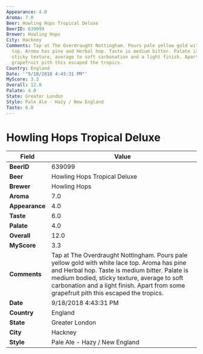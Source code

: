 ```yaml
---
Appearance: 4.0
Aroma: 7.0
Beer: Howling Hops Tropical Deluxe
BeerID: 639099
Brewer: Howling Hops
City: Hackney
Comments: Tap at The Overdraught Nottingham. Pours pale yellow gold with white lace
  top. Aroma has pine and Herbal hop. Taste is medium bitter. Palate is medium bodied,
  sticky texture, average to soft carbonation and a light finish. Apart from some
  grapefruit pith this escaped the tropics.
Country: England
Date: '"9/18/2018 4:43:31 PM"'
MyScore: 3.3
Overall: 12.0
Palate: 4.0
State: Greater London
Style: Pale Ale - Hazy / New England
Taste: 6.0
---
```


# Howling Hops Tropical Deluxe

| Field         | Value |
|---------------|-------|
| **BeerID** | 639099 |
| **Beer** | Howling Hops Tropical Deluxe |
| **Brewer** | Howling Hops |
| **Aroma** | 7.0 |
| **Appearance** | 4.0 |
| **Taste** | 6.0 |
| **Palate** | 4.0 |
| **Overall** | 12.0 |
| **MyScore** | 3.3 |
| **Comments** | Tap at The Overdraught Nottingham. Pours pale yellow gold with white lace top. Aroma has pine and Herbal hop. Taste is medium bitter. Palate is medium bodied, sticky texture, average to soft carbonation and a light finish. Apart from some grapefruit pith this escaped the tropics. |
| **Date** | 9/18/2018 4:43:31 PM |
| **Country** | England |
| **State** | Greater London |
| **City** | Hackney |
| **Style** | Pale Ale - Hazy / New England |
